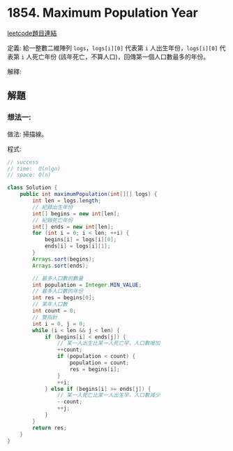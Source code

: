 # 1854. Maximum Population Year 

[leetcode題目連結](https://leetcode.com/problems/maximum-population-year/)

定義: 給一整數二維陣列 `logs`，`logs[i][0]` 代表第 `i` 人出生年份，`logs[i][0]` 代表第 `i` 人死亡年份 (該年死亡，不算人口)，回傳第一個人口數最多的年份。

解釋: 

## 解題

### 想法一:

做法: 掃描線。

程式:
```java
// success
// time:  O(nlgn)
// space: O(n)

class Solution {
    public int maximumPopulation(int[][] logs) {
        int len = logs.length;
        // 紀錄出生年份
        int[] begins = new int[len];
        // 紀錄死亡年份
        int[] ends = new int[len];
        for (int i = 0; i < len; ++i) {
            begins[i] = logs[i][0];
            ends[i] = logs[i][1];
        }
        Arrays.sort(begins);
        Arrays.sort(ends);

        // 最多人口數的數量
        int population = Integer.MIN_VALUE;
        // 最多人口數的年份
        int res = begins[0];
        // 某年人口數
        int count = 0;
        // 雙指針
        int i = 0, j = 0;
        while (i < len && j < len) {
            if (begins[i] < ends[j]) {
                // 某一人出生比某一人死亡早，人口數增加
                ++count;
                if (population < count) {
                    population = count;
                    res = begins[i];
                }
                ++i;
            } else if (begins[i] >= ends[j]) {
                // 某一人死亡比某一人出生早，人口數減少
                --count;
                ++j;
            }
        }
        return res;
    }
}
```